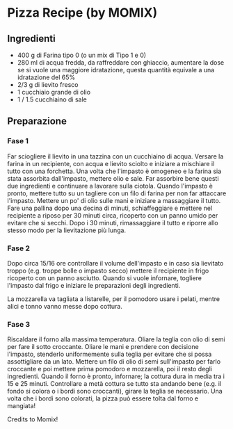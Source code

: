 # Pizza Recipe (by MOMIX)

## Ingredienti
- 400 g di Farina tipo 0 (o un mix di Tipo 1 e 0)
- 280 ml di acqua fredda, da raffreddare con ghiaccio, aumentare la dose se si vuole una maggiore idratazione,
questa quantità equivale a una idratazione del 65%
- 2/3 g di lievito fresco
- 1 cucchiaio grande di olio
- 1 / 1.5 cucchiaino di sale

## Preparazione
### Fase 1
Far sciogliere il lievito in una tazzina con un cucchiaino di acqua.
Versare la farina in un recipiente, con acqua e lievito sciolto e iniziare 
a mischiare il tutto con una forchetta.
Una volta che l'impasto è omogeneo e la farina sia stata assorbita dall'impasto, mettere olio e sale.
Far assorbire bene questi due ingredienti e continuare a lavorare sulla ciotola.
Quando l'impasto è pronto, mettere tutto su un tagliere con un filo di farina per non far attaccare l'impasto.
Mettere un po' di olio sulle mani e iniziare a massaggiare il tutto.
Fare una pallina dopo una decina di minuti, schiaffeggiare e mettere nel recipiente a riposo per 30 minuti circa, 
ricoperto con un panno umido per evitare che si secchi.
Dopo i 30 minuti, rimassaggiare il tutto e riporre allo stesso modo per la lievitazione più lunga.

### Fase 2
Dopo circa 15/16 ore controllare il volume dell'impasto e in caso sia lievitato troppo (e.g. troppe bolle o impasto secco)
mettere il recipiente in frigo ricoperto con un panno asciutto.
Quando si vuole infornare, togliere l'impasto dal frigo e iniziare le preparazioni degli ingredienti.

La mozzarella va tagliata a listarelle, per il pomodoro usare i pelati, mentre alici e tonno vanno messe dopo cottura.

### Fase 3
Riscaldare il forno alla massima temperatura.
Oliare la teglia con olio di semi per fare il sotto croccante.
Oliare le mani e prendere con decisione l'impasto, stenderlo uniformemente sulla teglia per evitare che si possa assottigliare 
da un lato.
Mettere un filo di olio di semi sull'impasto per farlo croccante e poi mettere prima pomodoro e mozzarella, poi 
il resto degli ingredienti.
Quando il forno è pronto, infornare; la cottura dura in media tra i 15 e 25 minuti. 
Controllare a metà cottura se tutto sta andando bene (e.g. il fondo si colora o i bordi sono croccanti), girare la teglia
se necessario.
Una volta che i bordi sono colorati, la pizza può essere tolta dal forno e mangiata!

Credits to Momix!



